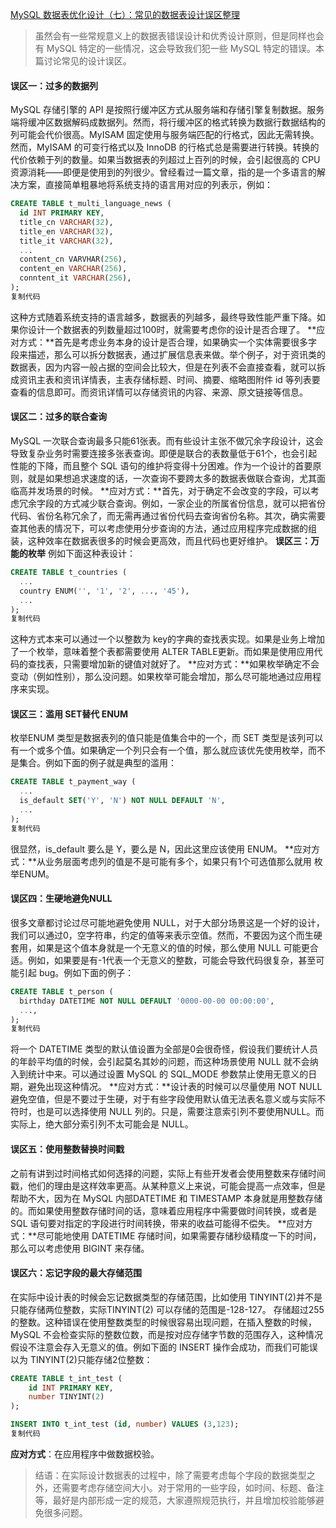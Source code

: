 [MySQL 数据表优化设计（七）：常见的数据表设计误区整理](https://juejin.cn/post/6970194546239995918)

> 虽然会有一些常规意义上的数据表错误设计和优秀设计原则，但是同样也会有 MySQL 特定的一些情况，这会导致我们犯一些 MySQL 特定的错误。本篇讨论常见的设计误区。

#### 误区一：过多的数据列

MySQL 存储引擎的 API 是按照行缓冲区方式从服务端和存储引擎复制数据。服务端将缓冲区数据解码成数据列。然而，将行缓冲区的格式转换为数据行数据结构的列可能会代价很高。MyISAM 固定使用与服务端匹配的行格式，因此无需转换。然而，MyISAM 的可变行格式以及 InnoDB 的行格式总是需要进行转换。转换的代价依赖于列的数量。如果当数据表的列超过上百列的时候，会引起很高的 CPU 资源消耗——即便是使用到的列很少。曾经看过一篇文章，指的是一个多语言的解决方案，直接简单粗暴地将系统支持的语言用对应的列表示，例如：

```sql
CREATE TABLE t_multi_language_news (
  id INT PRIMARY KEY,
  title_cn VARCHAR(32),
  title_en VARCHAR(32),
  title_it VARCHAR(32),
  ...
  content_cn VARVHAR(256),
  content_en VARCHAR(256),
  conntent_it VARCHAR(256),
);
复制代码
```

这种方式随着系统支持的语言越多，数据表的列越多，最终导致性能严重下降。如果你设计一个数据表的列数量超过100时，就需要考虑你的设计是否合理了。 **应对方式：**首先是考虑业务本身的设计是否合理，如果确实一个实体需要很多字段来描述，那么可以拆分数据表，通过扩展信息表来做。举个例子，对于资讯类的数据表，因为内容一般占据的空间会比较大，但是在列表不会直接查看，就可以拆成资讯主表和资讯详情表，主表存储标题、时间、摘要、缩略图附件 id 等列表要查看的信息即可。而资讯详情可以存储资讯的内容、来源、原文链接等信息。

#### 误区二：过多的联合查询

MySQL 一次联合查询最多只能61张表。而有些设计主张不做冗余字段设计，这会导致复杂业务时需要连接多张表查询。即便是联合的表数量低于61个，也会引起性能的下降，而且整个 SQL 语句的维护将变得十分困难。作为一个设计的首要原则，就是如果想追求速度的话，一次查询不要跨太多的数据表做联合查询，尤其面临高并发场景的时候。 **应对方式：**首先，对于确定不会改变的字段，可以考虑冗余字段的方式减少联合查询。例如，一家企业的所属省份信息，就可以把省份代码、省份名称冗余了，而无需再通过省份代码去查询省份名称。其次，确实需要查其他表的情况下，可以考虑使用分步查询的方法，通过应用程序完成数据的组装，这种效率在数据表很多的时候会更高效，而且代码也更好维护。 **误区三：万能的枚举** 例如下面这种表设计：

```sql
CREATE TABLE t_countries (
  ...
  country ENUM('', '1', '2', ..., '45'),
  ...
);
复制代码
```

这种方式本来可以通过一个以整数为 key的字典的查找表实现。如果是业务上增加了一个枚举，意味着整个表都需要使用 ALTER TABLE更新。而如果是使用应用代码的查找表，只需要增加新的键值对就好了。 **应对方式：**如果枚举确定不会变动（例如性别），那么没问题。如果枚举可能会增加，那么尽可能地通过应用程序来实现。

#### 误区三：滥用 SET替代 ENUM

枚举ENUM 类型是数据表列的值只能是值集合中的一个，而 SET 类型是该列可以有一个或多个值。如果确定一个列只会有一个值，那么就应该优先使用枚举，而不是集合。例如下面的例子就是典型的滥用：

```sql
CREATE TABLE t_payment_way (
  ...
  is_default SET('Y', 'N') NOT NULL DEFAULT 'N',
  ...
);
复制代码
```

很显然，is_default 要么是 Y，要么是 N，因此这里应该使用 ENUM。 **应对方式：**从业务层面考虑列的值是不是可能有多个，如果只有1个可选值那么就用 枚举ENUM。

#### 误区四：生硬地避免NULL

很多文章都讨论过尽可能地避免使用 NULL，对于大部分场景这是一个好的设计，我们可以通过0，空字符串，约定的值等来表示空值。然而，不要因为这个而生硬套用，如果是这个值本身就是一个无意义的值的时候，那么使用 NULL 可能更合适。例如，如果要是有-1代表一个无意义的整数，可能会导致代码很复杂，甚至可能引起 bug。例如下面的例子：

```sql
CREATE TABLE t_person (
  birthday DATETIME NOT NULL DEFAULT '0000-00-00 00:00:00',
  ...,
);
复制代码
```

将一个 DATETIME 类型的默认值设置为全部是0会很奇怪，假设我们要统计人员的年龄平均值的时候，会引起莫名其妙的问题，而这种场景使用 NULL 就不会纳入到统计中来。可以通过设置 MySQL 的 SQL_MODE 参数禁止使用无意义的日期，避免出现这种情况。 **应对方式：**设计表的时候可以尽量使用 NOT NULL 避免空值，但是不要过于生硬，对于有些字段使用默认值无法表名意义或与实际不符时，也是可以选择使用 NULL 列的。只是，需要注意索引列不要使用NULL。而实际上，绝大部分索引列不太可能会是 NULL。

#### 误区五：使用整数替换时间戳

之前有讲到过时间格式如何选择的问题，实际上有些开发者会使用整数来存储时间戳，他们的理由是这样效率更高。从某种意义上来说，可能会提高一点效率，但是帮助不大，因为在 MySQL 内部DATETIME 和 TIMESTAMP 本身就是用整数存储的。而如果使用整数存储时间的话，意味着应用程序中需要做时间转换，或者是 SQL 语句要对指定的字段进行时间转换，带来的收益可能得不偿失。 **应对方式：**尽可能地使用 DATETIME 存储时间，如果需要存储秒级精度一下的时间，那么可以考虑使用 BIGINT 来存储。

#### 误区六：忘记字段的最大存储范围

在实际中设计表的时候会忘记数据类型的存储范围，比如使用  TINYINT(2)并不是只能存储两位整数，实际TINYINT(2) 可以存储的范围是-128-127。 存储超过255的整数。这种错误在使用整数类型的时候很容易出现问题，在插入整数的时候，MySQL 不会检查实际的整数位数，而是按对应存储字节数的范围存入，这种情况假设不注意会存入无意义的值。例如下面的 INSERT 操作会成功，而我们可能误以为 TINYINT(2)只能存储2位整数：

```sql
CREATE TABLE t_int_test (
    id INT PRIMARY KEY,
    number TINYINT(2)
);

INSERT INTO t_int_test (id, number) VALUES (3,123);
复制代码
```

**应对方式**：在应用程序中做数据校验。

> 结语：在实际设计数据表的过程中，除了需要考虑每个字段的数据类型之外，还需要考虑存储空间大小。对于常用的一些字段，如时间、标题、备注等，最好是内部形成一定的规范，大家遵照规范执行，并且增加校验能够避免很多问题。

